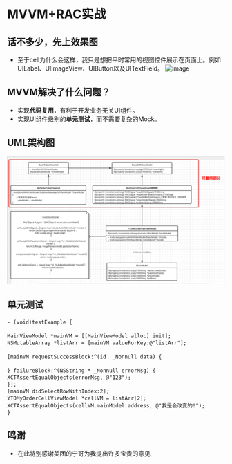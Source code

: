 # MVVM+RAC实战
## 话不多少，先上效果图
* 至于cell为什么会这样，我只是想把平时常用的视图控件展示在页面上。例如UILabel、UIImageView、UIButton以及UITextField。
![image](https://github.com/iOS-fei/MVVMDemo/blob/master/img-folder/小张-2019-01-01-10.53.55.gif)
## MVVM解决了什么问题？
* 实现**代码复用**，有利于开发业务无关UI组件。
* 实现UI组件级别的**单元测试**，而不需要复杂的Mock。
## UML架构图
![Image text](https://github.com/iOS-fei/MVVMDemo/blob/master/img-folder/Snip20190118_2.png)
## 单元测试
```
- (void)testExample {

MainViewModel *mainVM = [[MainViewModel alloc] init];
NSMutableArray *listArr = [mainVM valueForKey:@"listArr"];

[mainVM requestSuccessBlock:^(id  _Nonnull data) {

} failureBlock:^(NSString * _Nonnull errorMsg) {
XCTAssertEqualObjects(errorMsg, @"123");
}];
[mainVM didSelectRowWithIndex:2];
YTOMyOrderCellViewModel *cellVM = listArr[2];
XCTAssertEqualObjects(cellVM.mainModel.address, @"我是会改变的!");
}
```
## 鸣谢
* 在此特别感谢美团的宁哥为我提出许多宝贵的意见

